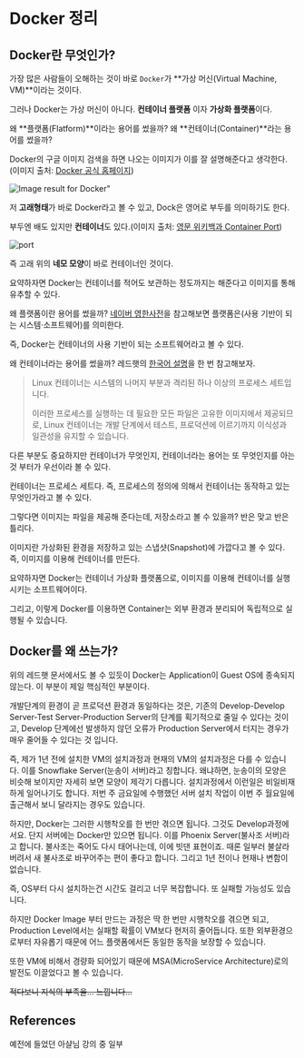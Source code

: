 # Docker 정리

## Docker란 무엇인가?

가장 많은 사람들이 오해하는 것이 바로 `Docker`가 **가상 머신(Virtual Machine, VM)**이라는 것이다.

그러나 Docker는 가상 머신이 아니다. **컨테이너 플랫폼** 이자 **가상화 플랫폼**이다.

왜 **플랫폼(Flatform)**이라는 용어를 썼을까? 왜 **컨테이너(Container)**라는 용어를 썼을까?

Docker의 구글 이미지 검색을 하면 나오는 이미지가 이를 잘 설명해준다고 생각한다. (이미지 출처: [Docker 공식 홈페이지](https://www.docker.com/sites/default/files/social/docker_facebook_share.png))

![Image result for Docker"](https://www.docker.com/sites/default/files/social/docker_facebook_share.png)

저 **고래형태**가 바로 Docker라고 볼 수 있고, Dock은 영어로 부두를 의미하기도 한다.

부두엔 배도 있지만 **컨테이너**도 있다.(이미지 출처: [영문 위키백과 Container Port](https://en.wikipedia.org/wiki/Container_port))

![port](https://upload.wikimedia.org/wikipedia/commons/thumb/4/43/Port_of_Singapore_Keppel_Terminal.jpg/1920px-Port_of_Singapore_Keppel_Terminal.jpg)

즉 고래 위의 **네모 모양**이 바로 컨테이너인 것이다.

요약하자면 Docker는 컨테이너를 적어도 보관하는 정도까지는 해준다고 이미지를 통해 유추할 수 있다.

왜 플랫폼이란 용어를 썼을까? [네이버 영한사전](https://en.dict.naver.com/#/entry/enko/293f2220859843409c7bfce7af553495)을 참고해보면 플랫폼은(사용 기반이 되는 시스템·소프트웨어)를 의미한다.

즉, Docker는 컨테이너의 사용 기반이 되는 소프트웨어라고 볼 수 있다.

왜 컨테이너라는 용어를 썼을까? 레드햇의 [한국어 설명](https://redhat.com/ko/topics/containers/whats-a-linux-container)을 한 번 참고해보자.

> Linux 컨테이너는 시스템의 나머지 부분과 격리된 하나 이상의 프로세스 세트입니다.
>
> 이러한 프로세스를 실행하는 데 필요한 모든 파일은 고유한 이미지에서 제공되므로, Linux 컨테이너는 개발 단계에서 테스트, 프로덕션에 이르기까지 이식성과 일관성을 유지할 수 있습니다.

다른 부분도 중요하지만 컨테이너가 무엇인지, 컨테이너라는 용어는 또 무엇인지를 아는 것 부터가 우선이라 볼 수 있다.

컨테이너는 프로세스 세트다. 즉, 프로세스의 정의에 의해서 컨테이너는 동작하고 있는 무엇인가라고 볼 수 있다.

그렇다면 이미지는 파일을 제공해 준다는데, 저장소라고 볼 수 있을까? 반은 맞고 반은 틀리다.

이미지란 가상화된 환경을 저장하고 있는 스냅샷(Snapshot)에 가깝다고 볼 수 있다. 즉, 이미지를 이용해 컨테이너를 만든다.

요약하자면 Docker는 컨테이너 가상화 플랫폼으로, 이미지를 이용해 컨테이너를 실행시키는 소프트웨어이다.

그리고, 이렇게 Docker를 이용하면 Container는 외부 환경과 분리되어 독립적으로 실행될 수 있습니다.

## Docker를 왜 쓰는가?

위의 레드햇 문서에서도 볼 수 있듯이 Docker는 Application이 Guest OS에 종속되지 않는다. 이 부분이 제일 핵심적인 부분이다.

개발단계의 환경이 곧 프로덕션 환경과 동일하다는 것은, 기존의 Develop-Develop Server-Test Server-Production Server의 단계를 획기적으로 줄일 수 있다는 것이고, Develop 단계에선 발생하지 않던 오류가 Production Server에서 터지는 경우가 매우 줄어들 수 있다는 것 입니다.

즉, 제가 1년 전에 설치한 VM의 설치과정과 현재의 VM의 설치과정은 다를 수 있습니다. 이를 Snowflake Server(눈송이 서버)라고 칭합니다. 왜냐하면, 눈송이의 모양은 비슷해 보이지만 자세히 보면 모양이 제각기 다릅니다. 설치과정에서 이런일은 비일비재하게 일어나기도 합니다. 저번 주 금요일에 수행했던 서버 설치 작업이 이번 주 월요일에 출근해서 보니 달라지는 경우도 있습니다.

하지만, Docker는 그러한 시행착오를 한 번만 겪으면 됩니다. 그것도 Develop과정에서요. 단지 서버에는 Docker만 있으면 됩니다. 이를 Phoenix Server(불사조 서버)라고 합니다. 불사조는 죽어도 다시 태어나는데, 이에 빗댄 표현이죠. 때론 일부러 불살라버려서 새 불사조로 바꾸어주는 편이 좋다고 합니다. 그리고 1년 전이나 현재나 변함이 없습니다.

즉, OS부터 다시 설치하는건 시간도 걸리고 너무 복잡합니다. 또 실패할 가능성도 있습니다.

하지만 Docker Image 부터 만드는 과정은 딱 한 번만 시행착오를 겪으면 되고, Production Level에서는 실패할 확률이 VM보다 현저히 줄어듭니다. 또한 외부환경으로부터 자유롭기 때문에 어느 플랫폼에서든 동일한 동작을 보장할 수 있습니다.

또한 VM에 비해서 경량화 되어있기 때문에 MSA(MicroService Architecture)로의 발전도 이끌었다고 볼 수 있습니다.

~~적다보니 지식의 부족을... 느낍니다...~~

## References

예전에 들었던 아샬님 강의 중 일부
